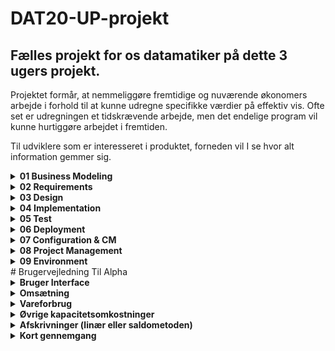 # DAT20-UP-projekt


## Fælles projekt for os datamatiker på dette 3 ugers projekt.
Projektet formår, at nemmeliggøre fremtidige og nuværende økonomers arbejde i forhold til at kunne udregne specifikke værdier på effektiv vis. Ofte set er udregningen et tidskrævende arbejde, men det endelige program vil kunne hurtiggøre arbejdet i fremtiden. 

Til udviklere som er interesseret i produktet, forneden vil I se hvor alt information gemmer sig. 

<details><summary><strong>01 Business Modeling</strong></summary> <p>
  
Indeholder artifakter der straks er relateret til virksomheds-aspektet:
  
- Vision document = VD
- FURPS+ = FURPS
- Use Case Model = UCM
- Analysis Model = AM
- Target- Organization Assessment = TOA
- Business Rules = BR
- Supplementary Business Specifications = SBS
- Business Glossary = BG
- Business Architecture Document = BAC
 
</p>
</details>


<details><summary><strong>02 Requirements</strong></summary> <p> 
  
Indeholder artifakter der straks er relateret til requirements:

- Use Cases = UC
- Use Case diagrammer = UCD
- Class diagrammer = CD   
- Aktivitets diagrammer = AD
- Domæne modeller = DM
- System diagrammer = SD
- System Sekvens diagrammer = SSD
- Requirements Management Plan = RMP

</p>
</details>

<details><summary><strong>03 Design</strong></summary> <p>
  
Indeholder artifakter der straks er relateret til designet af produktet:

- Class Diagrammer = CD
- Design Model = DEM
- Software Architecture Document = SAD 

</p>
</details>

<details><summary><strong>04 Implementation</strong></summary> <p>
  
Alt som indebærer implementation af projektet. Det er afgrænset til kode-relateret arbejde:
- Model Mappe
- Persistence Mappe
- View Mappe

Filnavne i koden skal være på engelsk og skrives med camelCase.

</p>
</details>

<details><summary><strong>05 Test</strong></summary> <p>
  
Indeholder artifakter der straks er relateret til test af produktet:
  
- Checklister til Review
- Test-kode (undermappe med navn test, hvor koden ligger henne) 
- Test-cases/TestData
- Test-Log
  
</p> 
</details>

<details><summary><strong>06 Deployment</strong></summary> <p>
  
Indeholder artifakter der straks er relateret til deployment af produktet: 
  
- .exe software 
- Installations artifakter : scripts, tools, filer, guides, licensing information 
- Udgivelses Noter, beskrivelse af release for slut brugeren
- Support Materiale, bruger manual
- Trænings Materiale

</p>
</details>


<details><summary><strong>07 Configuration & CM</strong></summary> <p>
  
Indeholder artifakter der straks er relateret til Configuration & CM: 

- Configuration management plan
- Change requests 

</p>
</details>


<details><summary><strong>08 Project Management</strong></summary> <p>
  
Alt som indebærer projektet. Det er blandt andet materiale som tidsregistrering, iterationsplaner, kundemøder og lignende:

- Iterationsplan(er) = IP
- Kundemøder = KM

</p>
</details>

<details><summary><strong>09 Environment</strong></summary> <p>

Environment - denne mappe indebærer alt procedure-relateret materiale. Navngivningen er baseret på dens navn/formål, men yderligere information kan findes i den pågældende .md fil:

- Development case = DC

</p>
</details>
# Brugervejledning Til Alpha

<details><summary> <strong>Bruger Interface</strong> </summary> <p>
  
  *Her ses vores automatiserede UI, siden at programmet er lavet til at hjælpe med at udregne et resultat budget og
  derfor antager, vi at brugeren har kendskab til de forskellige nøgleord. Nøgleord som er skrevet i fed bliver
  automatisk udregnet, det betyder at så længe du angiver de forhendværende felter, som ikke er i fed vil de fede blive udregnet og udfyldt automatisk.*
  
![](/assets/ReadmeAssets/fullview.png)
 *Ud for felterne "Omsætning", "vareforbrug", "øvrige kapacitets omkostninger" og "afskrivninger (linær eller saldometoden)" er der "+" tegn til at hjælpe med at    sætte disse værdier op på en mere detaljeret vis og til at lægge dem sammen inde i interfacen.*
  </p>
</details>
 
  <details><summary> <strong>Omsætning</strong> </summary> <p>
  
*Hvis det forkommer at man har flere omsætningskilder, så kan vores program facilitere en mere detaljeret opsætning, tilføj flere kilder, giv dem et navn, så sætter interfacen det pænt op og importere summen til den primære bruger interface.*
  
  ![](/assets/ReadmeAssets/omsætning.png)
  
  </p>
  </details>

  <details><summary> <strong>Vareforbrug</strong> </summary> <p>
  
*Her ses UI som bruges til at udregne et detaljeret vareforbrug. Dette UI facilitere udregning af Vareforbrug ved at insætte de værdiger, på sigt skal dette kunne facilitere flere kilder af vareforbrug, ligesom i omsætning. Derefter kan summen impoteres til det primære bruger interface.*

  ![](/assets/ReadmeAssets/vareforbrug.png)
  
  </p>
  </details>
  
  <details><summary> <strong>Øvrige kapacitetsomkostninger</strong> </summary> <p>
  
*I denne tab kan man udregne de øvrige kapacitetsomkostninger, man kan udregne det med forskellige ting, her ser vi at den består af løntimer, emballage, lager og maskiner, som der allerede står skrevet ind fordi de er standard. Er omkostninger der ikke står her kan man tilføje nye, og når du har indskrevet alle de omkosntninger der nu skulle være, så kan man klikke "Overfør til resultatopgørelse" for at den udregner og importere summen ind i resultatsopgørelsen.*
  
  ![](/assets/ReadmeAssets/kapacitetsomkostninger.png)
  
  </p>
  </details>
  
  <details><summary> <strong>Afskrivninger (linær eller saldometoden)</strong> </summary> <p>
  
  *Afskrivninger er en repræsentation af de varer som er købt til videresalg.*
  
  ![](/assets/ReadmeAssets/afskrivningerReadme.png)
  
  </p>
  </details>
  
<details><summary> <strong>Kort gennemgang</strong> </summary> <p>
  
*Det første man ligger mærke til, er at der står nogle tomme felter med en "titel" og et felt man kan angive numre i. I dette billede kan vi se, at vi har 3 felter som arbejder sammen, en til omsætning, en til vareforbrug og en til bruttofortjenneste. Bruttofortjennesten bliver beregnet på denne måde **"Omsætning - Vareforbrug"** (Næste billede)*
  
  ![](/assets/ReadmeAssets/emptyDisplay.png)
  
*I det næste billede kan vi se, at en bruger har angivet omsætningen og vareforbruget og så har systemet udregnet og vist/præsenteret bruttofortjenesten. Dette forløb sker flere gange, men med andre felter og titler, såsom **"Bruttofortjenesten - Salgsfremmende Omkostninger = Markedsføringsbidrag"** eller **"Markedsføringsbidrag - Kapacitetsomkostninger = Indtjeningsbidrag"**.*
  
  ![](/assets/ReadmeAssets/displayFunction.png)
  
*I det sidste billede kan vi se resultaet af alle de tidligere/løbende udregninger der leder op til det endelige resultat.*
  
  ![](/assets/ReadmeAssets/displayResultat.png)
  
  </p>
  </details>



